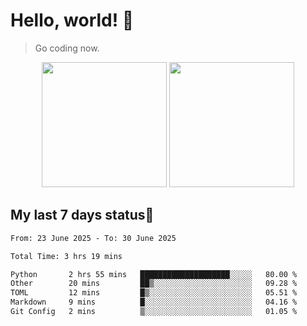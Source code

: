 # Hello, world! 🥰
> Go coding now.

<div align="center">
<div><img src="https://github-readme-stats.vercel.app/api?username=Xrondev&count_private=true" height="200px"/> <img src="https://github-readme-stats.vercel.app/api/top-langs/?username=Xrondev" height="200px"/></div>
</div>
<div align="center"></div>  

## My last 7 days status🧐

<!--START_SECTION:waka-->

```txt
From: 23 June 2025 - To: 30 June 2025

Total Time: 3 hrs 19 mins

Python       2 hrs 55 mins   ████████████████████░░░░░   80.00 %
Other        20 mins         ██▒░░░░░░░░░░░░░░░░░░░░░░   09.28 %
TOML         12 mins         █▒░░░░░░░░░░░░░░░░░░░░░░░   05.51 %
Markdown     9 mins          █░░░░░░░░░░░░░░░░░░░░░░░░   04.16 %
Git Config   2 mins          ▒░░░░░░░░░░░░░░░░░░░░░░░░   01.05 %
```

<!--END_SECTION:waka-->

